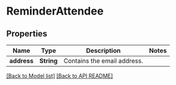 
# ReminderAttendee
## Properties
Name | Type | Description | Notes
------------ | ------------- | ------------- | -------------
**address** | **String** | Contains the email address. | 




[[Back to Model list]](Models.md) [[Back to API README]](README.md)


